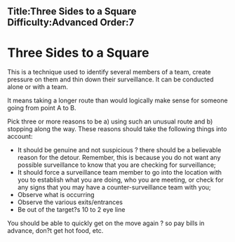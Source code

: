 Title:Three Sides to a Square
Difficulty:Advanced
Order:7
---
# Three Sides to a Square

This is a technique used to identify several members of a team, create pressure on them and thin down their surveillance. It can be conducted alone or with a team.

It means taking a longer route than would logically make sense for someone going from point A to B.

Pick three or more reasons to be a) using such an unusual route and b) stopping along the way. These reasons should take the following things into account:

*   It should be genuine and not suspicious ? there should be a believable reason for the detour. Remember, this is because you do not want any possible surveillance to know that you are checking for surveillance;
*   It should force a surveillance team member to go into the location with you to establish what you are doing, who you are meeting, or check for any signs that you may have a counter-surveillance team with you;
*   Observe what is occurring
*   Observe the various exits/entrances
*   Be out of the target?s 10 to 2 eye line

You should be able to quickly get on the move again ? so pay bills in advance, don?t get hot food, etc.

